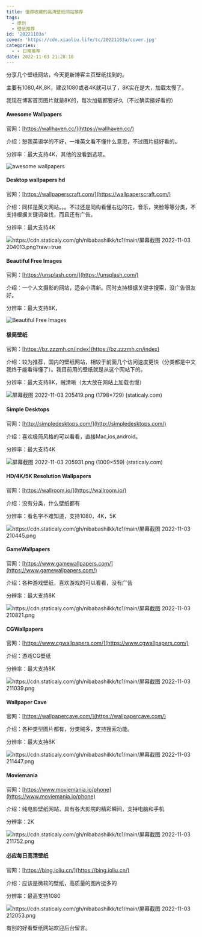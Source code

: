 ```yaml
---
title: 值得收藏的高清壁纸网站推荐
tags:
  - 原创
  - 壁纸推荐
id: '20221103a'
cover: 'https://cdn.xiaoliu.life/tc/20221103a/cover.jpg'
categories:
  - - 日常推荐
date: 2022-11-03 21:28:18
---
```


分享几个壁纸网站，今天更新博客主页壁纸找到的。

主要有1080,4K,8K，建议1080或者4K就可以了，8K实在是大，加载太慢了。

我现在博客首页图片就是8K的，每次加载都要好久（不过确实挺好看的）

#### Awesome Wallpapers

官网：[https://wallhaven.cc/](https://wallhaven.cc/)

介绍：恕我英语学的不好，一堆英文看不懂什么意思，不过图片挺好看的。

分辨率：最大支持4K，其他的没看到选项。

![awesome wallpapers](https://cdn.xiaoliu.life/tc/20221103a/屏幕截图-2022-11-03-202935.png)

#### Desktop wallpapers hd

官网：[https://wallpaperscraft.com/](https://wallpaperscraft.com/)

介绍：同样是英文网站。。。不过还是同构看懂右边的花，音乐，笑脸等等分类，不支持根据关键词查找，而且还有广告。

分辨率：最大支持4K

![https://cdn.staticaly.com/gh/nibabashilkk/tc1/main/屏幕截图 2022-11-03 204013.png?raw=true](https://cdn.xiaoliu.life/tc/20221103a/屏幕截图-2022-11-03-204013.png)

#### Beautiful Free Images

官网：[https://unsplash.com/](https://unsplash.com/)

介绍：一个人文摄影的网站，适合小清新。同时支持根据关键字搜索，没广告很友好。

分辨率：最大支持8K，

![Beautiful Free Images](https://cdn.xiaoliu.life/tc/20221103a/屏幕截图-2022-11-03-204920.png)

#### 极简壁纸

官网：[https://bz.zzzmh.cn/index](https://bz.zzzmh.cn/index)

介绍：较为推荐，国内的壁纸网站，相较于前面几个访问速度更快（分类都是中文我终于能看得懂了）。我目前用的壁纸就是从这个网站下的。

分辨率：最大支持8K，贼清晰（太大放在网站上加载也慢）

![屏幕截图 2022-11-03 205419.png (1798×729) (staticaly.com)](https://cdn.xiaoliu.life/tc/20221103a/屏幕截图-2022-11-03-205419.png)

#### Simple Desktops

官网：[http://simpledesktops.com/](http://simpledesktops.com/)

介绍：喜欢极简风格的可以看看，直接Mac,ios,android。

分辨率：最大支持4K

![屏幕截图 2022-11-03 205931.png (1009×559) (staticaly.com)](https://cdn.xiaoliu.life/tc/20221103a/屏幕截图-2022-11-03-205931.png)

#### HD/4K/5K Resolution Wallpapers

官网：[https://wallroom.io/](https://wallroom.io/)

介绍：没有分类，什么壁纸都有

分辨率：看名字不难知道，支持1080，4K，5K

![https://cdn.staticaly.com/gh/nibabashilkk/tc1/main/屏幕截图 2022-11-03 210445.png](https://cdn.xiaoliu.life/tc/20221103a/屏幕截图-2022-11-03-210445.png)

#### GameWallpapers

官网：[https://www.gamewallpapers.com/](https://www.gamewallpapers.com/)

介绍：各种游戏壁纸，喜欢游戏的可以看看，没有广告

分辨率：最大支持8K

![https://cdn.staticaly.com/gh/nibabashilkk/tc1/main/屏幕截图 2022-11-03 210821.png](https://cdn.xiaoliu.life/tc/20221103a/屏幕截图-2022-11-03-210821.png)

#### CGWallpapers

官网：[https://www.cgwallpapers.com/](https://www.cgwallpapers.com/)

介绍：游戏CG壁纸

分辨率：最大支持8K

![https://cdn.staticaly.com/gh/nibabashilkk/tc1/main/屏幕截图 2022-11-03 211039.png](https://cdn.xiaoliu.life/tc/20221103a/屏幕截图-2022-11-03-211039.png)

#### Wallpaper Cave

官网：[https://wallpapercave.com/](https://wallpapercave.com/)

介绍：各种类型图片都有，分类贼多，支持搜索功能。

分辨率：最大支持8K

![https://cdn.staticaly.com/gh/nibabashilkk/tc1/main/屏幕截图 2022-11-03 211447.png](https://cdn.xiaoliu.life/tc/20221103a/屏幕截图-2022-11-03-211447.png)

#### Moviemania

官网：[https://www.moviemania.io/phone](https://www.moviemania.io/phone)

介绍：纯电影壁纸网站，具有各大影院的精彩瞬间，支持电脑和手机

分辨率：2K

![https://cdn.staticaly.com/gh/nibabashilkk/tc1/main/屏幕截图 2022-11-03 211752.png](https://cdn.xiaoliu.life/tc/20221103a/屏幕截图-2022-11-03-211752.png)

#### 必应每日高清壁纸

官网：[https://bing.ioliu.cn/](https://bing.ioliu.cn/)

介绍：应该是微软的壁纸，高质量的图片挺多的

分辨率：最高支持1080

![https://cdn.staticaly.com/gh/nibabashilkk/tc1/main/屏幕截图 2022-11-03 212053.png](https://cdn.xiaoliu.life/tc/20221103a/屏幕截图-2022-11-03-212053.png)

有别的好看壁纸网站欢迎后台留言。